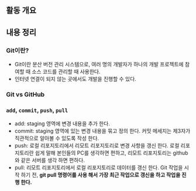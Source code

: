 ## 활동 개요


## 내용 정리
### Git이란?
- Git이란 분산 버전 관리 시스템으로, 여러 명의 개발자가 하나의 개발 프로젝트에 참여할 때 소스 코드를 관리할 때 사용한다. 
- 인터넷 연결이 되지 않는 곳에서도 개발을 진행할 수 있다.
### Git vs GitHub
### `add`, `commit`, `push`, `pull`
- add: staging 영역에 변경 내용을 추가 한다.
- commit: staging 영역에 있는 변경 내용을 묶고 정의 한다. 커밋 메세지는 제3자가 직관적으로 알아볼 수 있도록 작성 한다.
- push: 로컬 리포지토리에서 리모트 리포지토리로 변경 사항을 갱신 한다. 로컬 리포지토리란 쉽게 말해 본인들의 PC를 생각하면 편하고, 리모트 리포지토리는 github와 같은 서버를 생각 하면 편하다.
- pull: 리모트 리포지토리에서 로컬 리포지토리로 데이터를 갱신 한다. Git 작업을 시작 하기 전, **git pull 명령어를 사용 해서 가장 최근 작업으로 갱신을 하고 작업을 진행 한다.**

 